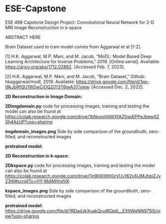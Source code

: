 # ESE-Capstone
ESE 498 Capstone Design Project: Convolutional Neural Network for 2-D MRI Image Reconstruction in k-space

ABSTRACT HERE

Brain Dataset used to train model comes from Aggarwal et al [1-2].

[1] H.K. Aggarwal, M.P. Mani, and M. Jacob, “MoDL: Model Based Deep Learning   Architecture for Inverse Problems,” 2019. [Online serial]. Available:          https://arxiv.org/abs/1712.02862. [Accessed Feb. 7, 2023].

[2] H.K. Aggarwal, M.P. Mani, and M. Jacob, “Brain Dataset,” Github: hkaggarwal/modl, 2019. 
    Available: https://drive.google.com/file/d/1qp-l9kJbRfQU1W5wCjOQZi7I3T6jwA37/view. [Accessed Dec. 2, 2022].


**2D Reconstruction in Image Domain:**

**2Dimgdomain.py** code for processing images, training and testing the model can also be found at https://colab.research.google.com/drive/1bNoooVbWXfAZ0spEPPeJbew0ZSh4AzUP?usp=sharing

**imgdomain_images.png** Side by side comparison of the groundtruth, zero-filled, and reconstructed images

**pretrained model:** 



**2D Reconstruction in k-space:**

**2Dkspace.py** code for processing images, training and testing the model can also be found at https://colab.research.google.com/drive/1jn9l0XWK0cVUv162y6iJMJhbiZJy23t6#scrollTo=HY-MdiMhhdVK

**kspace_images.png** Side by side comparison of the groundtruth, zero-filled, and reconstructed images

**pretrained model:** https://drive.google.com/file/d/1RDadJkXuakQcutRQq0__EX9WqNN975IS/view?usp=sharing
